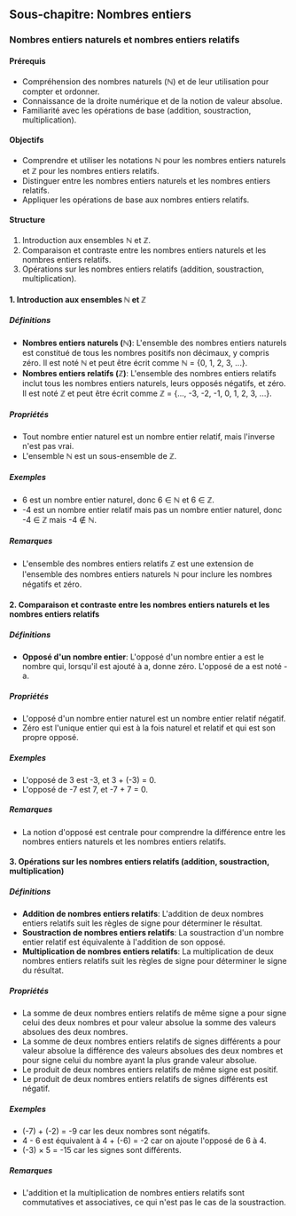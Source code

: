 ## Sous-chapitre: Nombres entiers

### Nombres entiers naturels et nombres entiers relatifs

#### Prérequis
- Compréhension des nombres naturels (ℕ) et de leur utilisation pour compter et ordonner.
- Connaissance de la droite numérique et de la notion de valeur absolue.
- Familiarité avec les opérations de base (addition, soustraction, multiplication).

#### Objectifs
- Comprendre et utiliser les notations ℕ pour les nombres entiers naturels et ℤ pour les nombres entiers relatifs.
- Distinguer entre les nombres entiers naturels et les nombres entiers relatifs.
- Appliquer les opérations de base aux nombres entiers relatifs.

#### Structure
1. Introduction aux ensembles ℕ et ℤ.
2. Comparaison et contraste entre les nombres entiers naturels et les nombres entiers relatifs.
3. Opérations sur les nombres entiers relatifs (addition, soustraction, multiplication).

#### 1. Introduction aux ensembles ℕ et ℤ

##### Définitions
- **Nombres entiers naturels (ℕ)**: L'ensemble des nombres entiers naturels est constitué de tous les nombres positifs non décimaux, y compris zéro. Il est noté ℕ et peut être écrit comme ℕ = {0, 1, 2, 3, ...}.
- **Nombres entiers relatifs (ℤ)**: L'ensemble des nombres entiers relatifs inclut tous les nombres entiers naturels, leurs opposés négatifs, et zéro. Il est noté ℤ et peut être écrit comme ℤ = {..., -3, -2, -1, 0, 1, 2, 3, ...}.

##### Propriétés
- Tout nombre entier naturel est un nombre entier relatif, mais l'inverse n'est pas vrai.
- L'ensemble ℕ est un sous-ensemble de ℤ.

##### Exemples
- 6 est un nombre entier naturel, donc 6 ∈ ℕ et 6 ∈ ℤ.
- -4 est un nombre entier relatif mais pas un nombre entier naturel, donc -4 ∈ ℤ mais -4 ∉ ℕ.

##### Remarques
- L'ensemble des nombres entiers relatifs ℤ est une extension de l'ensemble des nombres entiers naturels ℕ pour inclure les nombres négatifs et zéro.

#### 2. Comparaison et contraste entre les nombres entiers naturels et les nombres entiers relatifs

##### Définitions
- **Opposé d'un nombre entier**: L'opposé d'un nombre entier a est le nombre qui, lorsqu'il est ajouté à a, donne zéro. L'opposé de a est noté -a.

##### Propriétés
- L'opposé d'un nombre entier naturel est un nombre entier relatif négatif.
- Zéro est l'unique entier qui est à la fois naturel et relatif et qui est son propre opposé.

##### Exemples
- L'opposé de 3 est -3, et 3 + (-3) = 0.
- L'opposé de -7 est 7, et -7 + 7 = 0.

##### Remarques
- La notion d'opposé est centrale pour comprendre la différence entre les nombres entiers naturels et les nombres entiers relatifs.

#### 3. Opérations sur les nombres entiers relatifs (addition, soustraction, multiplication)

##### Définitions
- **Addition de nombres entiers relatifs**: L'addition de deux nombres entiers relatifs suit les règles de signe pour déterminer le résultat.
- **Soustraction de nombres entiers relatifs**: La soustraction d'un nombre entier relatif est équivalente à l'addition de son opposé.
- **Multiplication de nombres entiers relatifs**: La multiplication de deux nombres entiers relatifs suit les règles de signe pour déterminer le signe du résultat.

##### Propriétés
- La somme de deux nombres entiers relatifs de même signe a pour signe celui des deux nombres et pour valeur absolue la somme des valeurs absolues des deux nombres.
- La somme de deux nombres entiers relatifs de signes différents a pour valeur absolue la différence des valeurs absolues des deux nombres et pour signe celui du nombre ayant la plus grande valeur absolue.
- Le produit de deux nombres entiers relatifs de même signe est positif.
- Le produit de deux nombres entiers relatifs de signes différents est négatif.

##### Exemples
- (-7) + (-2) = -9 car les deux nombres sont négatifs.
- 4 - 6 est équivalent à 4 + (-6) = -2 car on ajoute l'opposé de 6 à 4.
- (-3) × 5 = -15 car les signes sont différents.

##### Remarques
- L'addition et la multiplication de nombres entiers relatifs sont commutatives et associatives, ce qui n'est pas le cas de la soustraction.